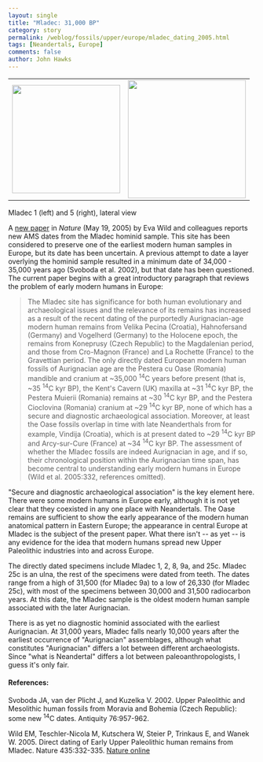 ```yaml
---
layout: single 
title: "Mladec: 31,000 BP" 
category: story
permalink: /weblog/fossils/upper/europe/mladec_dating_2005.html
tags: [Neandertals, Europe] 
comments: false 
author: John Hawks 
---
```



<table>
<tr><td><img src="/graphics/mladec_1_right_lateral.png" width="220" /></td>
<td><img src="/graphics/mladec_5_lateral.png" width="240" /></td>
</tr>
</table>

<p class="caption">Mladec 1 (left) and 5 (right), lateral view</p>

<p>
A <a href="http://www.nature.com/nature/journal/v435/n7040/full/nature03585.html">new paper</a> in <i>Nature</i> (May 19, 2005) by Eva Wild and colleagues reports new AMS dates from the Mladec hominid sample. This site has been considered to preserve one of the earliest modern human samples in Europe, but its date has been uncertain. A previous attempt to date a layer overlying the hominid sample resulted in a minimum date of 34,000 - 35,000 years ago (Svoboda et al. 2002), but that date has been questioned. The current paper begins with a great introductory paragraph that reviews the problem of early modern humans in Europe: 
</p>

<blockquote>The Mladec site has significance for both human evolutionary and archaeological issues and the relevance of its remains has increased as a result of the recent dating of the purportedly Aurignacian-age modern human remains from Velika Pecina (Croatia), Hahnofersand (Germany) and Vogelherd (Germany) to the Holocene epoch, the remains from Koneprusy (Czech Republic) to the Magdalenian period, and those from Cro-Magnon (France) and La Rochette (France) to the Gravettian period. The only directly dated European modern human fossils of Aurignacian age are the Pestera cu Oase (Romania) mandible and cranium at ~35,000 <sup>14</sup>C years before present (that is, ~35 <sup>14</sup>C kyr BP), the Kent's Cavern (UK) maxilla at ~31 <sup>14</sup>C kyr BP, the Pestera Muierii (Romania) remains at ~30 <sup>14</sup>C kyr BP, and the Pestera Cioclovina (Romania) cranium at ~29 <sup>14</sup>C kyr BP, none of which has a secure and diagnostic archaeological association. Moreover, at least the Oase fossils overlap in time with late Neanderthals from for example, Vindija (Croatia), which is at present dated to ~29 <sup>14</sup>C kyr BP and Arcy-sur-Cure (France) at ~34 <sup>14</sup>C kyr BP. The assessment of whether the Mladec fossils are indeed Aurignacian in age, and if so, their chronological position within the Aurignacian time span, has become central to understanding early modern humans in Europe (Wild et al. 2005:332, references omitted). </blockquote>

<p>
"Secure and diagnostic archaeological association" is the key element here. There were some modern humans in Europe early, although it is not yet clear that they coexisted in any one place with Neandertals. The Oase remains are sufficient to show the early appearance of the modern human anatomical pattern in Eastern Europe; the appearance in central Europe at Mladec is the subject of the present paper. What there isn't -- as yet -- is any evidence for the idea that modern humans spread new Upper Paleolithic industries into and across Europe. 
</p>

<p>
The directly dated specimens include Mladec 1, 2, 8, 9a, and 25c. Mladec 25c is an ulna, the rest of the specimens were dated from teeth. The dates range from a high of 31,500 (for Mladec 9a) to a low of 26,330 (for Mladec 25c), with most of the specimens between 30,000 and 31,500 radiocarbon years. At this date, the Mladec sample is the oldest modern human sample associated with the later Aurignacian. 
</p>

<p>
There is as yet no diagnostic hominid associated with the earliest Aurignacian. At 31,000 years, Mladec falls nearly 10,000 years after the earliest occurrence of "Aurignacian" assemblages, although what constitutes "Aurignacian" differs a lot between different archaeologists. Since "what is Neandertal" differs a lot between paleoanthropologists, I guess it's only fair. 
</p>

<h4>References:</h4>

<p class="cite">Svoboda JA, van der Plicht J, and Kuzelka V. 2002. Upper Paleolithic and Mesolithic human fossils from Moravia and Bohemia (Czech Republic): some new <sup>14</sup>C dates. Antiquity 76:957-962. </p>

<p class="cite">Wild EM, Teschler-Nicola M, Kutschera W, Steier P, Trinkaus E, and Wanek W. 2005. Direct dating of Early Upper Paleolithic human remains from Mladec. Nature 435:332-335. <a href="http://www.nature.com/nature/journal/v435/n7040/full/nature03585.html">Nature online</a></p>

